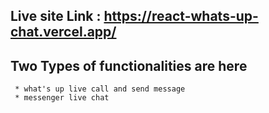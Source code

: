 

## Live site Link : https://react-whats-up-chat.vercel.app/

## Two Types of functionalities are here 
     * what's up live call and send message 
     * messenger live chat 


